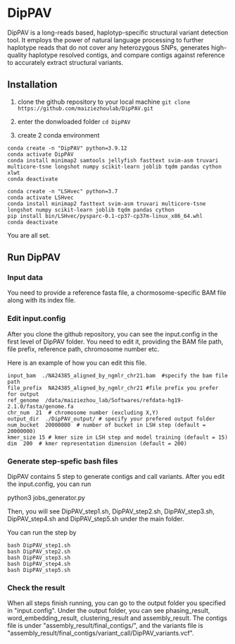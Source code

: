 # DipPAV

DipPAV is a long-reads based, haplotyp-specific structural variant detection tool. It employs the power of natural language processing to further haplotype reads that do not cover any heterozygous SNPs, generates high-quality haplotype resolved contigs, and compare contigs against reference to accurately extract structural variants.



## Installation

1. clone the github repository to your local machine
    ```git clone https://github.com/maiziezhoulab/DipPAV.git```

2. enter the donwloaded folder
```cd DipPAV```

4. create 2 conda environment

```
conda create -n "DipPAV" python=3.9.12
conda activate DipPAV
conda install minimap2 samtools jellyfish fasttext svim-asm truvari multicore-tsne longshot numpy scikit-learn joblib tqdm pandas cython xlwt
conda deactivate

conda create -n "LSHvec" python=3.7
conda activate LSHvec
conda install minimap2 fasttext svim-asm truvari multicore-tsne longshot numpy scikit-learn joblib tqdm pandas cython
pip install bin/LSHvec/pysparc-0.1-cp37-cp37m-linux_x86_64.whl
conda deactivate
```
You are all set.

## Run DipPAV

### Input data

You need to provide a reference fasta file, a chormosome-specific BAM file along with its index file.

### Edit input.config

After you clone the github repository, you can see the input.config in the first level of DipPAV folder. You need to edit it, providing the BAM file path, file prefix, reference path, chromosome number etc.

Here is an example of how you can edit this file.




```
input_bam  ./NA24385_aligned_by_ngmlr_chr21.bam  #specify the bam file path
file_prefix  NA24385_aligned_by_ngmlr_chr21 #file prefix you prefer for output
ref_genome  /data/maiziezhou_lab/Softwares/refdata-hg19-2.1.0/fasta/genome.fa
chr_num  21  # chromosome number (excluding X,Y)
output_dir  ./DipPAV_output/ # specify your prefered output folder
num_bucket  20000000  # number of bucket in LSH step (default = 20000000)
kmer_size 15 # kmer size in LSH step and model training (default = 15)
dim  200  # kmer representation dimension (default = 200)
```






### Generate step-spefic bash files

DipPAV contains 5 step to generate contigs and call variants. After you edit the input.config, you can run 

python3 jobs_generator.py

Then, you will see DipPAV_step1.sh, DipPAV_step2.sh, DipPAV_step3.sh, DipPAV_step4.sh and DipPAV_step5.sh under the main folder.

You can run the step by 

```
bash DipPAV_step1.sh
bash DipPAV_step2.sh
bash DipPAV_step3.sh
bash DipPAV_step4.sh
bash DipPAV_step5.sh
```


### Check the result

When all steps finish running, you can go to the output folder you specified in "input.config". Under the output folder, you can see phasing_result, word_embedding_result, clustering_result and assembly_result. The contigs file is under "assembly_result/final_contigs/", and the variants file is "assembly_result/final_contigs/variant_call/DipPAV_variants.vcf".




